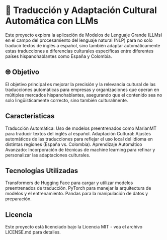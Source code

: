 # 🤖 Traducción y Adaptación Cultural Automática con LLMs

Este proyecto explora la aplicación de Modelos de Lenguaje Grande (LLMs) en el campo del procesamiento del lenguaje natural (NLP) para no solo traducir textos de inglés a español, sino también adaptar automáticamente estas traducciones a diferencias culturales específicas entre diferentes países hispanohablantes como España y Colombia.

## 🌐 Objetivo

El objetivo principal es mejorar la precisión y la relevancia cultural de las traducciones automáticas para empresas y organizaciones que operan en múltiples mercados hispanohablantes, asegurando que el contenido sea no solo lingüísticamente correcto, sino también culturalmente.

## Características

Traducción Automática: Uso de modelos preentrenados como MarianMT para traducir textos del inglés al español.
Adaptación Cultural: Ajustes automáticos de las traducciones para reflejar el uso local del idioma en distintas regiones (España vs. Colombia).
Aprendizaje Automático Avanzado: Incorporación de técnicas de machine learning para refinar y personalizar las adaptaciones culturales.


## Tecnologías Utilizadas

Transformers de Hugging Face para cargar y utilizar modelos preentrenados de traducción.
PyTorch para manejar la arquitectura de modelos y el entrenamiento.
Pandas para la manipulación de datos y preparación.

## Licencia

Este proyecto está licenciado bajo la Licencia MIT - vea el archivo LICENSE.md para detalles.
